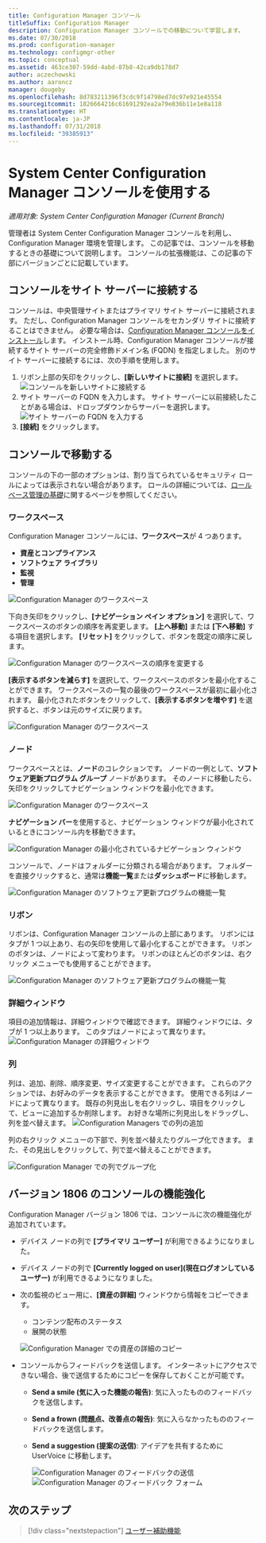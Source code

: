 ```yaml
---
title: Configuration Manager コンソール
titleSuffix: Configuration Manager
description: Configuration Manager コンソールでの移動について学習します。
ms.date: 07/30/2018
ms.prod: configuration-manager
ms.technology: configmgr-other
ms.topic: conceptual
ms.assetid: 463ce307-59dd-4abd-87b8-42ca9db178d7
author: aczechowski
ms.author: aaroncz
manager: dougeby
ms.openlocfilehash: 8d783211396f3cdc9f14798ed7dc97e921e45554
ms.sourcegitcommit: 1826664216c61691292ea2a79e836b11e1e8a118
ms.translationtype: HT
ms.contentlocale: ja-JP
ms.lasthandoff: 07/31/2018
ms.locfileid: "39385913"
---
```

# <a name="using-the-system-center-configuration-manager-console"></a>System Center Configuration Manager コンソールを使用する

*適用対象: System Center Configuration Manager (Current Branch)*

管理者は System Center Configuration Manager コンソールを利用し、Configuration Manager 環境を管理します。 この記事では、コンソールを移動するときの基礎について説明します。 コンソールの拡張機能は、この記事の下部にバージョンごとに記載しています。 

## <a name="connect-the-console-to-a-site-server"></a>コンソールをサイト サーバーに接続する
コンソールは、中央管理サイトまたはプライマリ サイト サーバーに接続されます。 ただし、Configuration Manager コンソールをセカンダリ サイトに接続することはできません。 必要な場合は、[Configuration Manager コンソールをインストール](../deploy/install/install-consoles.md)します。 インストール時、Configuration Manager コンソールが接続するサイト サーバーの完全修飾ドメイン名 (FQDN) を指定しました。 別のサイト サーバーに接続するには、次の手順を使用します。 

1. リボン上部の矢印をクリックし、**[新しいサイトに接続]** を選択します。
    ![コンソールを新しいサイトに接続する](media/connect-to-a-new-site.png)
2. サイト サーバーの FQDN を入力します。 サイト サーバーに以前接続したことがある場合は、ドロップダウンからサーバーを選択します。  
    ![サイト サーバーの FQDN を入力する](media/site-server-fqdn.png)
3. **[接続]** をクリックします。 

## <a name="navigate-the-console"></a>コンソールで移動する
コンソールの下の一部のオプションは、割り当てられているセキュリティ ロールによっては表示されない場合があります。 ロールの詳細については、[ロール ベース管理の基礎](../../understand/fundamentals-of-role-based-administration.md)に関するページを参照してください。 

### <a name="workspaces"></a>ワークスペース
Configuration Manager コンソールには、**ワークスペース**が 4 つあります。 
   - **資産とコンプライアンス**
   - **ソフトウェア ライブラリ**
   - **監視**
   - **管理**

 ![Configuration Manager のワークスペース](media/configuration-manager-workspaces.png)

下向き矢印をクリックし、**[ナビゲーション ペイン オプション]** を選択して、ワークスペースのボタンの順序を再変更します。 **[上へ移動]** または **[下へ移動]** する項目を選択します。 **[リセット]** をクリックして、ボタンを既定の順序に戻します。 

 ![Configuration Manager のワークスペースの順序を変更する](media/navigation-pane-options.png)

**[表示するボタンを減らす]** を選択して、ワークスペースのボタンを最小化することができます。 ワークスペースの一覧の最後のワークスペースが最初に最小化されます。 最小化されたボタンをクリックして、**[表示するボタンを増やす]** を選択すると、ボタンは元のサイズに戻ります。  

![Configuration Manager のワークスペース](media/workspace-buttons.png)


### <a name="nodes"></a>ノード
ワークスペースとは、**ノード**のコレクションです。 ノードの一例として、**ソフトウェア更新プログラム グループ** ノードがあります。 そのノードに移動したら、矢印をクリックしてナビゲーション ウィンドウを最小化できます。 

![Configuration Manager のワークスペース](media/software-update-groups-node.png)

**ナビゲーション バー**を使用すると、ナビゲーション ウィンドウが最小化されているときにコンソール内を移動できます。 

![Configuration Manager の最小化されているナビゲーション ウィンドウ](media/minimized-navigation-pane.png)

コンソールで、ノードはフォルダーに分類される場合があります。 フォルダーを直接クリックすると、通常は**機能一覧**または**ダッシュボード**に移動します。

![Configuration Manager のソフトウェア更新プログラムの機能一覧](media/software-updates-navigation-index.png)

### <a name="ribbon"></a>リボン 
リボンは、Configuration Manager コンソールの上部にあります。 リボンにはタブが 1 つ以上あり、右の矢印を使用して最小化することができます。 リボンのボタンは、ノードによって変わります。 リボンのほとんどのボタンは、右クリック メニューでも使用することができます。 
 
![Configuration Manager のソフトウェア更新プログラムの機能一覧](media/ribbon.png)

### <a name="details-pane"></a>詳細ウィンドウ
項目の追加情報は、詳細ウィンドウで確認できます。 詳細ウィンドウには、タブが 1 つ以上あります。 このタブはノードによって異なります。 
![Configuration Manager の詳細ウィンドウ](media/details-pane.png)

### <a name="columns"></a>列 
列は、追加、削除、順序変更、サイズ変更することができます。 これらのアクションでは、お好みのデータを表示することができます。 使用できる列はノードによって異なります。 既存の列見出しを右クリックし、項目をクリックして、ビューに追加するか削除します。 お好きな場所に列見出しをドラッグし、列を並べ替えます。 
![Configuration Managers での列の追加](media/add-columns.png)

列の右クリック メニューの下部で、列を並べ替えたりグループ化できます。 また、その見出しをクリックして、列で並べ替えることができます。 

![Configuration Manager での列でグループ化](media/column-group-by.png)

## <a name="console-improvements-in-version-1806"></a>バージョン 1806 のコンソールの機能強化
Configuration Manager バージョン 1806 では、コンソールに次の機能強化が追加されています。

- デバイス ノードの列で **[プライマリ ユーザー]** が利用できるようになりました。 <!--1357280-->
- デバイス ノードの列で **[Currently logged on user]\(現在ログオンしているユーザー\)** が利用できるようになりました。<!--1358202-->
- 次の監視のビュー用に、**[資産の詳細]** ウィンドウから情報をコピーできます。<!--1357856-->
    - コンテンツ配布のステータス
    - 展開の状態 

    ![Configuration Manager での資産の詳細のコピー](media/1810-deployment-status.PNG)

 - コンソールからフィードバックを送信します。 インターネットにアクセスできない場合、後で送信するためにコピーを保存しておくことが可能です。 <!--1357542-->
   
    - **Send a smile (気に入った機能の報告)**: 気に入ったもののフィードバックを送信します。
    - **Send a frown (問題点、改善点の報告)**: 気に入らなかったもののフィードバックを送信します。 
    - **Send a suggestion (提案の送信)**: アイデアを共有するために UserVoice に移動します。 
 
       ![Configuration Manager のフィードバックの送信](media/1810-send-a-smile.PNG)
![Configuration Manager のフィードバック フォーム](media/1810-feedback-form.PNG)

## <a name="next-steps"></a>次のステップ
> [!div class="nextstepaction"]
> [ユーザー補助機能](/sccm/core/understand/accessibility-features.md)

